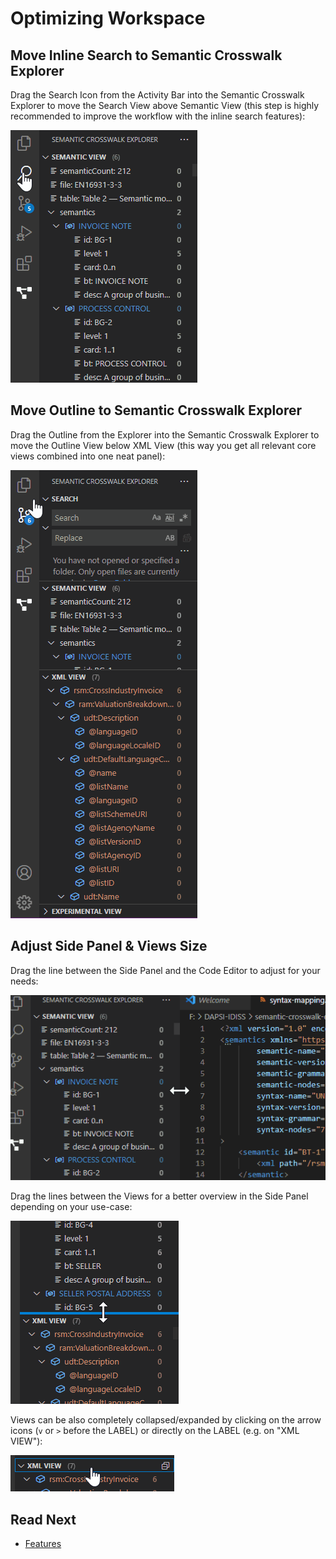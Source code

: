 # Optimizing Workspace

## Move Inline Search to Semantic Crosswalk Explorer

Drag the Search Icon from the Activity Bar into the Semantic Crosswalk Explorer to move the Search View above Semantic View (this step is highly recommended to improve the workflow with the inline search features):

![ Move Inline Search ](./images/move_inline_search.gif)

## Move Outline to Semantic Crosswalk Explorer

Drag the Outline from the Explorer into the Semantic Crosswalk Explorer to move the Outline View below XML View (this way you get all relevant core views combined into one neat panel):

![ Move Outline ](./images/move_outline.gif)

## Adjust Side Panel & Views Size

Drag the line between the Side Panel and the Code Editor to adjust for your needs:

![ Resize Side Panel ](./images/resize_sidepanel.gif)

Drag the lines between the Views for a better overview in the Side Panel depending on your use-case:

![ Resize View Area ](./images/resize_viewarea.gif)

Views can be also completely collapsed/expanded by clicking on the arrow icons (`v` or `>` before the LABEL) or directly on the LABEL (e.g. on "XML VIEW"):

![ Collapse View ](./images/collapse_view.png)

## Read Next

* [Features](Features.md)
